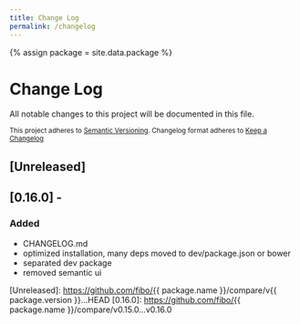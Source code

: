 ```yaml
---
title: Change Log
permalink: /changelog
---
```


{% assign package = site.data.package %}

# Change Log

All notable changes to this project will be documented in this file.

<sub>This project adheres to [Semantic Versioning](http://semver.org/).
Changelog format adheres to [Keep a Changelog](http://keepachangelog.com/)</sub>

## [Unreleased]

## [0.16.0] - 

### Added

- CHANGELOG.md
- optimized installation, many deps moved to dev/package.json or bower
- separated dev package
- removed semantic ui

[Unreleased]: https://github.com/fibo/{{ package.name }}/compare/v{{ package.version }}...HEAD
[0.16.0]: https://github.com/fibo/{{ package.name }}/compare/v0.15.0...v0.16.0
